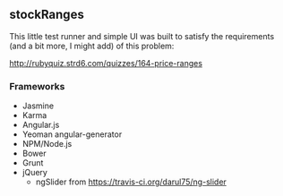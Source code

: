 ## stockRanges

This little test runner and simple UI was built to satisfy the requirements (and a bit more, I might add) of this problem:

http://rubyquiz.strd6.com/quizzes/164-price-ranges


### Frameworks
 - Jasmine
 - Karma
 - Angular.js
 - Yeoman angular-generator
 - NPM/Node.js
 - Bower
 - Grunt
 - jQuery
     - ngSlider from https://travis-ci.org/darul75/ng-slider
